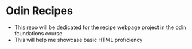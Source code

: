 # Odin Recipes
- This repo will be dedicated for the recipe webpage project in the odin foundations course.
- This will help me showcase basic HTML proficiency